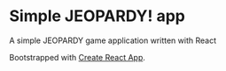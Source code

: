 # Simple JEOPARDY! app

A simple JEOPARDY game application written with React

Bootstrapped with [Create React App](https://github.com/facebook/create-react-app).
